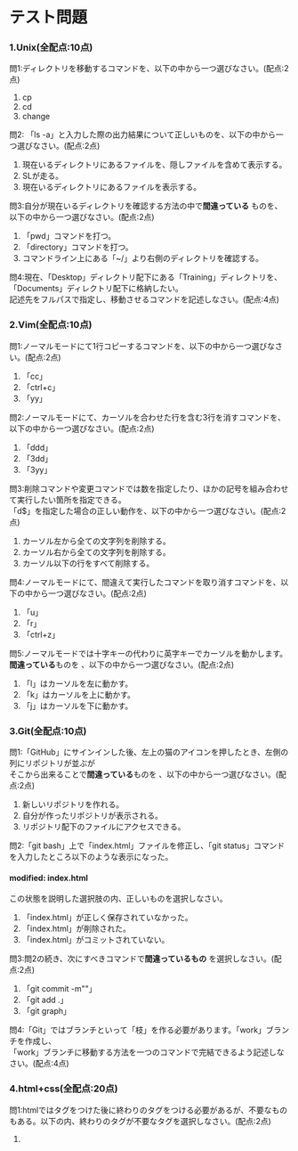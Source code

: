 # テスト問題


### 1.Unix(全配点:10点)  
問1:ディレクトリを移動するコマンドを、以下の中から一つ選びなさい。(配点:2点)  
1. cp
1. cd
1. change

問2: 「ls -a」と入力した際の出力結果について正しいものを、以下の中から一つ選びなさい。(配点:2点)  
1. 現在いるディレクトリにあるファイルを、隠しファイルを含めて表示する。
1. SLが走る。
1. 現在いるディレクトリにあるファイルを表示する。

問3:自分が現在いるディレクトリを確認する方法の中で**間違っている** ものを、以下の中から一つ選びなさい。(配点:2点)  
1. 「pwd」コマンドを打つ。
1. 「directory」コマンドを打つ。
1. コマンドライン上にある「~/」より右側のディレクトリを確認する。

問4:現在、「Desktop」ディレクトリ配下にある「Training」ディレクトリを、「Documents」ディレクトリ配下に格納したい。  
    記述先をフルパスで指定し、移動させるコマンドを記述しなさい。(配点:4点)
    
### 2.Vim(全配点:10点)  
問1:ノーマルモードにて1行コピーするコマンドを、以下の中から一つ選びなさい。(配点:2点)  
1. 「cc」
1. 「ctrl+c」
1. 「yy」

問2:ノーマルモードにて、カーソルを合わせた行を含む3行を消すコマンドを、以下の中から一つ選びなさい。(配点:2点)  
1. 「ddd」
1. 「3dd」
1. 「3yy」

問3:削除コマンドや変更コマンドでは数を指定したり、ほかの記号を組み合わせて実行したい箇所を指定できる。  
「d$」を指定した場合の正しい動作を、以下の中から一つ選びなさい。(配点:2点)  
1. カーソル左から全ての文字列を削除する。
1. カーソル右から全ての文字列を削除する。
1. カーソル以下の行をすべて削除する。

問4:ノーマルモードにて、間違えて実行したコマンドを取り消すコマンドを、以下の中から一つ選びなさい。(配点:2点)  
1. 「u」
1. 「r」
1. 「ctrl+z」

問5:ノーマルモードでは十字キーの代わりに英字キーでカーソルを動かします。  
**間違っている**ものを 、以下の中から一つ選びなさい。(配点:2点)  
1. 「l」はカーソルを左に動かす。
1. 「k」はカーソルを上に動かす。
1. 「j」はカーソルを下に動かす。

### 3.Git(全配点:10点)  
問1:「GitHub」にサインインした後、左上の猫のアイコンを押したとき、左側の列にリポジトリが並ぶが  
そこから出来ることで**間違っている**ものを 、以下の中から一つ選びなさい。(配点:2点)  
1. 新しいリポジトリを作れる。
1. 自分が作ったリポジトリが表示される。
1. リポジトリ配下のファイルにアクセスできる。

問2:「git bash」上で「index.html」ファイルを修正し、「git status」コマンドを入力したところ以下のような表示になった。  
#### modified:   index.html  
この状態を説明した選択肢の内、正しいものを選択しなさい。  
1. 「index.html」が正しく保存されていなかった。
1. 「index.html」が削除された。
1. 「index.html」がコミットされていない。

問3:問2の続き、次にすべきコマンドで**間違っているもの** を選択しなさい。(配点:2点)  
1. 「git commit -m""」
1. 「git add .」
1. 「git graph」

問4:「Git」ではブランチといって「枝」を作る必要があります。「work」ブランチを作成し、  
「work」ブランチに移動する方法を一つのコマンドで完結できるよう記述しなさい。(配点:4点)
 
### 4.html+css(全配点:20点)  
問1:htmlではタグをつけた後に終わりのタグをつける必要があるが、不要なものもある。以下の内、終わりのタグが不要なタグを選択しなさい。(配点:2点)  
1. <title>
1. &lt;table&gt;
1. &lt;meta&gt;

問2:「css」とは何の略か、記述しなさい。(配点:4点)  

問3:&lt;html&gt;タグを付ける理由について正しいものを選択しなさい。(配点:2点)  
1. html文書であることを宣言するため。
1. なんとなく。
1. そうしろって先生に言われたから。

問4:文章の表題につけられる&lt;h1&gt;タグ、h1以外にも種類があり。以下の選択肢の内、正しいものを選択しなさい。(配点:2点)  
1. &lt;h1&gt;～&lt;h6&gt;
1. &lt;h1&gt;～&lt;h10&gt;
1. &lt;h1&gt;～&lt;n1&gt;

問5:コピーライトマークは、それ単体では表示できない。どのように記述すれば表示できるか、記述しなさい。(配点:4点)  

問6:html本文中に&lt;div id="container"&gt;と記述された箇所がある。このidを使用できるようにするためのcssの書き方を、以下の中から選択しなさい。(配点:2点)  
1. .container
1. #id container
1. #container

問7:線の角を丸めるためにはcssでどのように記述したらよいか。10pxで丸めるものとし、記述しなさい。(配点:4点)  

### 5.Java(全配点:50点)  
問1:javaの最初の記述を2行と閉じカッコを含め、クラス名をLessonとして記述しなさい。(インデントには気を付けること)(配点:10点)  

問2:インデントが必要な理由として正しいものを、以下の内から選択しなさい。(配点:2点)  
1. なんとなく。
1. 本来javaの作成は自分だけではない、ほかの誰かが見ても波カッコ内の記述をわかりやすくするため。
1. インデントがないとエラーが起きるため。

問3:for文で10回"Hello World"を表示したい。使用する変数を「i」とした時のfor文を作成しなさい。  
(作成範囲はforから閉じカッコまでで良い)(配点:6点)  

問4:変数isWhichに真偽のデータ(true false)を格納したい。以下の選択肢の内、使用する変数の型として正しいものを選択せよ。(配点:2点)  
1. 「int」
1. 「boolean」
1. 「String」

問4:if文を用いて変数numに格納された数値が0以上、10以下か判定し、  
trueなら「OK!」、falseなら「NO!」を表示するようにしたい。  
閉じカッコとインデントに気を付けて、if文を記述しなさい。  
(変数numの宣言と数値代入はすでに終わってるものとする。)(配点:10点)  

問5:二次配列の練習として以下のプログラムを作成した。プログラムの内容から抜けている箇所を推測し、  
正しい記述に修正しなさい。(配点:各2点)
import java.util.*;  
public class Lesson{  
&#9public static void main(String[] args){  
		int num = 0;  
		System.out.print("数を入力(1～9まで)> ");  
		num = new Scanner(System.in).nextInt();  
		int[][] kuku = new int[num][9];  
		for(int i=0;i<kuku.length;i++){  
			for(int j=0;j<kuku[i].length;j++){  
				kuku[i][j]=(i+1)*(j+1);  
				System.out.printf("%3d",kuku[i][j]);  
				if(j != 8){  
					System.out.print("|");  
				}  
			}  
			System.out.println();  
		}  
	}  
}  


